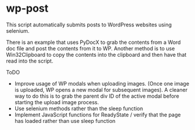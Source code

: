 # wp-post

This script automatically submits posts to WordPress websites using selenium.

There is an example that uses PyDocX to grab the contents from a Word doc file and post the contents from it to WP. Another method is to use Win32Clipboard to copy the contents into the clipboard and then have that read into the script.




ToDO

- Improve usage of WP modals when uploading images. (Once one image is uploaded, WP opens a new modal for subsequent images). A cleaner way to do this is to grab the parent div ID of the active modal before starting the upload image process.
- Use selenium methods rather than the sleep function
- Implement JavaScript functions for ReadyState / verify that the page has loaded rather than use sleep function